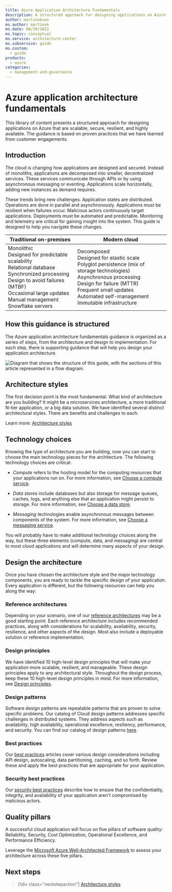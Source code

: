 ```yaml
---
title: Azure Application Architecture Fundamentals
description: A structured approach for designing applications on Azure that are scalable, resilient, and highly available
author: martinekuan
ms.author: martinek
ms.date: 08/29/2022
ms.topic: conceptual
ms.service: architecture-center
ms.subservice: guide
ms.custom:
  - guide
products:
  - azure
categories:
  - management-and-governance
---
```


# Azure application architecture fundamentals

This library of content presents a structured approach for designing applications on Azure that are scalable, secure, resilient, and highly available. The guidance is based on proven practices that we have learned from customer engagements.

## Introduction

The cloud is changing how applications are designed and secured. Instead of monoliths, applications are decomposed into smaller, decentralized services. These services communicate through APIs or by using asynchronous messaging or eventing. Applications scale horizontally, adding new instances as demand requires.

These trends bring new challenges. Application states are distributed. Operations are done in parallel and asynchronously. Applications must be resilient when failures occur. Malicious actors continuously target applications. Deployments must be automated and predictable. Monitoring and telemetry are critical for gaining insight into the system. This guide is designed to help you navigate these changes.

<table>
<thead>
    <tr><th>Traditional on-premises</th><th>Modern cloud</th></tr>
</thead>
<tbody>
<tr><td>Monolithic<br/> Designed for predictable scalability<br/> Relational database<br/> Synchronized processing<br/> Design to avoid failures (MTBF)<br/> Occasional large updates<br/> Manual management<br/> Snowflake servers</td>
<td> Decomposed<br/> Designed for elastic scale<br/> Polyglot persistence (mix of storage technologies)<br/> Asynchronous processing<br/> Design for failure (MTTR)<br/> Frequent small updates<br/> Automated self-management<br/> Immutable infrastructure<br/>
</td>
</tbody>
</table>

## How this guidance is structured

The Azure application architecture fundamentals guidance is organized as a series of steps, from the architecture and design to implementation. For each step, there is supporting guidance that will help you design your application architecture.

![Diagram that shows the structure of this guide, with the sections of this article represented in a flow diagram.](./images/a3g.svg)

## Architecture styles

The first decision point is the most fundamental. What kind of architecture are you building? It might be a microservices architecture, a more traditional N-tier application, or a big data solution. We have identified several distinct architectural styles. There are benefits and challenges to each.

Learn more: [Architecture styles](./architecture-styles/index.md)

## Technology choices

Knowing the type of architecture you are building, now you can start to choose the main technology pieces for the architecture. The following technology choices are critical:

- *Compute* refers to the hosting model for the computing resources that your applications run on. For more information, see [Choose a compute service](./technology-choices/compute-decision-tree.yml).

- *Data stores* include databases but also storage for message queues, caches, logs, and anything else that an application might persist to storage. For more information, see [Choose a data store](./technology-choices/data-store-overview.md).

- *Messaging* technologies enable asynchronous messages between components of the system. For more information, see [Choose a messaging service](./technology-choices/messaging.yml).

You will probably have to make additional technology choices along the way, but these three elements (compute, data, and messaging) are central to most cloud applications and will determine many aspects of your design.

## Design the architecture

Once you have chosen the architecture style and the major technology components, you are ready to tackle the specific design of your application. Every application is different, but the following resources can help you along the way:

### Reference architectures

Depending on your scenario, one of our [reference architectures](/azure/architecture/architectures/?filter=reference-architecture) may be a good starting point. Each reference architecture includes recommended practices, along with considerations for scalability, availability, security, resilience, and other aspects of the design. Most also include a deployable solution or reference implementation.

### Design principles

We have identified 10 high-level design principles that will make your application more scalable, resilient, and manageable. These design principles apply to any architectural style. Throughout the design process, keep these 10 high-level design principles in mind. For more information, see [Design principles](./design-principles/index.md).

### Design patterns

Software design patterns are repeatable patterns that are proven to solve specific problems. Our catalog of Cloud design patterns addresses specific challenges in distributed systems. They address aspects such as availability, high availability, operational excellence, resiliency, performance, and security. You can find our catalog of design patterns [here](../patterns/index.md).

### Best practices

Our [best practices](/azure/architecture/best-practices) articles cover various design considerations including API design, autoscaling, data partitioning, caching, and so forth. Review these and apply the best practices that are appropriate for your application.

### Security best practices

Our [security best practices](/security/compass/applications-services) describe how to ensure that the confidentiality, integrity, and availability of your application aren't compromised by malicious actors.

## Quality pillars

A successful cloud application will focus on five pillars of software quality: Reliability, Security, Cost Optimization, Operational Excellence, and Performance Efficiency.

Leverage the [Microsoft Azure Well-Architected Framework](/azure/architecture/framework) to assess your architecture across these five pillars.

## Next steps

> [!div class="nextstepaction"]
> [Architecture styles](./architecture-styles/index.md)
